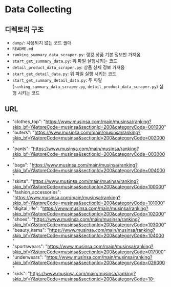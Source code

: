 # Data Collecting

## 디렉토리 구조

- `dump/`: 사용되지 않는 코드 폴더
- `README.md`
- `ranking_summary_data_scraper.py`: 랭킹 상품 기본 정보만 가져옴
- `start_get_summary_data.py`: 위 파일 실행시키는 코드
- `detail_product_data_scraper.py`: 상품 상세 정보 가져옴
- `start_get_detail_data.py`: 위 파일 실행 시키는 코드
- `start_get_summary_detail_data.py`: 두 파일(`ranking_summary_data_scraper.py`, `detail_product_data_scraper.py`) 실행 시키는 코드

## URL

- "clothes_top": "https://www.musinsa.com/main/musinsa/ranking?skip_bf=Y&storeCode=musinsa&sectionId=200&categoryCode=001000"
- "outers": "https://www.musinsa.com/main/musinsa/ranking?skip_bf=Y&storeCode=musinsa&sectionId=200&categoryCode=002000"
- "pants": "https://www.musinsa.com/main/musinsa/ranking?skip_bf=Y&storeCode=musinsa&sectionId=200&categoryCode=003000"
- "bags": "https://www.musinsa.com/main/musinsa/ranking?skip_bf=Y&storeCode=musinsa&sectionId=200&categoryCode=004000"
- "skirts": "https://www.musinsa.com/main/musinsa/ranking?skip_bf=Y&storeCode=musinsa&sectionId=200&categoryCode=100000"
- "fashion_accessories": "https://www.musinsa.com/main/musinsa/ranking?skip_bf=Y&storeCode=musinsa&sectionId=200&categoryCode=101000"
- "digital_life": "https://www.musinsa.com/main/musinsa/ranking?skip_bf=Y&storeCode=musinsa&sectionId=200&categoryCode=102000"
- "shoes": "https://www.musinsa.com/main/musinsa/ranking?skip_bf=Y&storeCode=musinsa&sectionId=200&categoryCode=103000"
- "beauty_items": "https://www.musinsa.com/main/musinsa/ranking?skip_bf=Y&storeCode=musinsa&sectionId=200&categoryCode=104000"
- "sportswears": "https://www.musinsa.com/main/musinsa/ranking?skip_bf=Y&storeCode=musinsa&sectionId=200&categoryCode=017000"
- "underwears": "https://www.musinsa.com/main/musinsa/ranking?skip_bf=Y&storeCode=musinsa&sectionId=200&categoryCode=026000"
- "kids": "https://www.musinsa.com/main/musinsa/ranking?skip_bf=Y&storeCode=musinsa&sectionId=200&categoryCode=10-
